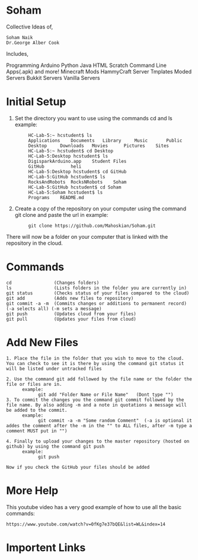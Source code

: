 Soham
=====

Collective Ideas of,

```
Soham Naik
Dr.George Alber Cook
```

Includes,

Programming
      Arduino
      Python
      Java
      HTML
      Scratch
      Command Line
      Apps(.apk)
      and more!
Minecraft
      Mods
            HammyCraft
      Server Tmplates
            Moded Servers
            Bukkit Servers
            Vanilla Servers
            
Initial Setup
============
1. Set the directory you want to use using the commands cd and ls
      example:
            
            HC-Lab-5:~ hcstudent$ ls
            Applications	Documents	Library		Music		Public
            Desktop		Downloads	Movies		Pictures	Sites
            HC-Lab-5:~ hcstudent$ cd Desktop
            HC-Lab-5:Desktop hcstudent$ ls
            DigisparkArduino.app	Student Files
            GitHub			heli
            HC-Lab-5:Desktop hcstudent$ cd GitHub
            HC-Lab-5:GitHub hcstudent$ ls
            RocksAndRobots	RocksNRobots	Soham
            HC-Lab-5:GitHub hcstudent$ cd Soham
            HC-Lab-5:Soham hcstudent$ ls
            Programs	README.md 
            
2. Create a copy of the repository on your computer using the command git clone and paste the url in 
      example:
            
            git clone https://github.com/Mahoskian/Soham.git
            
There will now be a folder on your computer that is linked with the repository in the cloud.


Commands
========
```
cd                (Changes folders)
ls                (Lists folders in the folder you are currently in)
git status        (Checks status of your files compared to the cloud)
git add           (Adds new files to repository)
git commit -a -m  (Commits changes or additions to permanent record)  (-a selects all) (-m sets a message)
git push          (Updates cloud from your files)
git pull          (Updates your files from cloud)
```

Add New Files
============
```
1. Place the file in the folder that you wish to move to the cloud. You can check to see it is there by using the command git status it will be listed under untracked files

2. Use the command git add followed by the file name or the folder the file or files are in.
      example:
            git add "Folder Name or File Name"   (Dont type "")
3. To commit the changes you the command git commit followed by the file name. By also adding -m and a note in quotations a message will be added to the commit.
      example:
            git commit -a -m "Some random Comment"  (-a is optional it addes the comment after the -m in the "" to ALL files, after -m type a comment MUST put in "") 

4. Finally to upload your changes to the master repository (hosted on github) by using the command git push
      example:
            git push

Now if you check the GitHub your files should be added
```
More Help
=========

This youtube video has a very good example of how to use all the basic commands: 
```
https://www.youtube.com/watch?v=0fKg7e37bQE&list=WL&index=14
```

Importent Links
=========
